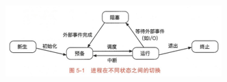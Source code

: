 

![输入图片说明](/imgs/2025-07-02/MsrmW9qppd3EpkCw.png)
<!--stackedit_data:
eyJoaXN0b3J5IjpbMTE1NTQzMDcxNF19
-->